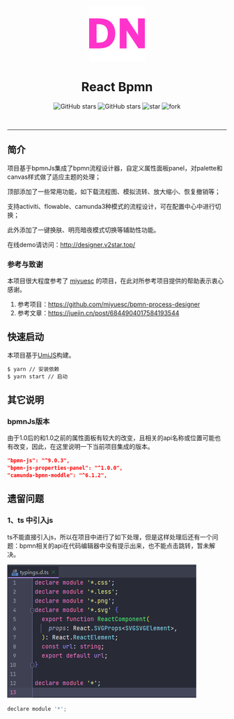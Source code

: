 

<p align="center">
  <a href="https://github.com/pangchun/react-bpmn">
   <img src='assets/react-bpmn.png' alt='logo' />
  </a>
</p>


<h1 align="center">React Bpmn</h1>



<p align="center">
<img alt="GitHub stars" src="https://img.shields.io/github/stars/pangchun/react-bpmn?style=flat&logo=github" />
<img alt="GitHub stars" src="https://img.shields.io/github/forks/pangchun/react-bpmn?style=flat&logo=github" />
<img src='https://gitee.com/zhangqianchun/react-bpmn/badge/star.svg?theme=dark' alt='star' />
<img src='https://gitee.com/zhangqianchun/react-bpmn/badge/fork.svg?theme=dark' alt='fork' />
</p>
<p align="center">
<img src="https://img.shields.io/badge/react-^18.0.12-blueviolet" alt="" />
<img src="https://img.shields.io/badge/umi-^3.5.23-blueviolet" alt="" />
<img src="https://img.shields.io/badge/antd-5.x-magenta" alt="" />
<img src="https://img.shields.io/badge/Bpmn.js-^9.0.3-magenta" alt="" />
</p>



----




## 简介

项目基于bpmnJs集成了bpmn流程设计器，自定义属性面板panel，对palette和canvas样式做了适应主题的处理；

顶部添加了一些常用功能，如下载流程图、模拟流转、放大缩小、恢复撤销等；

支持activiti、flowable、camunda3种模式的流程设计，可在配置中心中进行切换；

此外添加了一键换肤、明亮暗夜模式切换等辅助性功能。

在线demo请访问：http://designer.v2star.top/



### 参考与致谢

本项目很大程度参考了 [miyuesc](https://github.com/miyuesc/bpmn-process-designer) 的项目，在此对所参考项目提供的帮助表示衷心感谢。

1. 参考项目：https://github.com/miyuesc/bpmn-process-designer
2. 参考文章：https://juejin.cn/post/6844904017584193544



## 快速启动 

本项目基于[UmiJS](https://umijs.org/)构建。

```bash
$ yarn // 安装依赖
$ yarn start // 启动
```



## 其它说明



### bpmnJs版本

由于1.0后的和1.0之前的属性面板有较大的改变，且相关的api名称或位置可能也有改变，因此，在这里说明一下当前项目集成的版本。

```json
"bpmn-js": "^9.0.3",
"bpmn-js-properties-panel": "^1.0.0",
"camunda-bpmn-moddle": "^6.1.2",
```



## 遗留问题



### 1、ts 中引入js 

ts不能直接引入js，所以在项目中进行了如下处理，但是这样处理后还有一个问题：bpmn相关的api在代码编辑器中没有提示出来，也不能点击跳转，暂未解决。

![image-20220420230435136](assets/image-20220420230435136-16505400906921.png)

```javascript
declare module '*';
```

